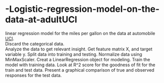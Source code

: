 # -Logistic-regression-model-on-the-data-at-adultUCI
linear regression model for the miles per gallon on the data at automobile [UCI](https://archive.ics.uci.edu/ml/machine-learning-databases/auto-mpg/).  
Discard the categorical data.  
Analyze the data to get relevant insight.
Get feature matrix X, and target variable y.
Split data into training and testing.
Normalize data using MinMaxScaler.
Creat a LinearRegression object for modeling. 
Train the model with training data.
Look at R^2 score for the goodness of fit for the train and test data. 
Present a graphical comparison of true and observed responses for the test data. 
